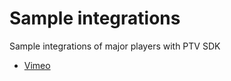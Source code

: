 # Sample integrations
Sample integrations of major players with PTV SDK

- [Vimeo](examples/vimeo/)
